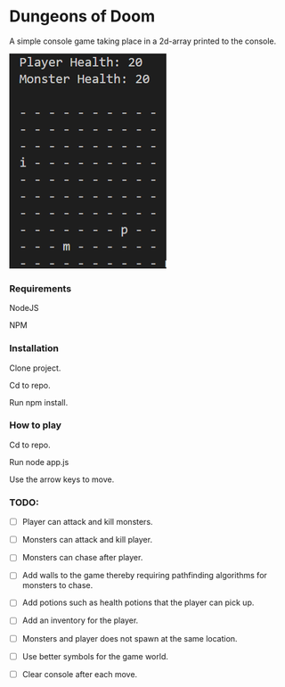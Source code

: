 # Dungeons of Doom #

A simple console game taking place in a 2d-array printed to the console.

![Image of game](icons/dod-v1.1.png?raw=true "Title")

### Requirements ###

NodeJS

NPM

### Installation ###

Clone project.

Cd to repo.

Run npm install.

### How to play ###

Cd to repo.

Run node app.js

Use the arrow keys to move.

### TODO:

- [ ] Player can attack and kill monsters.
- [ ] Monsters can attack and kill player.
- [ ] Monsters can chase after player.
- [ ] Add walls to the game thereby requiring pathfinding algorithms for monsters to chase.
- [ ] Add potions such as health potions that the player can pick up.
- [ ] Add an inventory for the player.
- [ ] Monsters and player does not spawn at the same location.
- [ ] Use better symbols for the game world.
- [ ] Clear console after each move.


